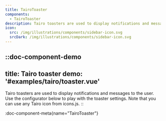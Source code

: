 ```yaml
---
title: TairoToaster
components:
  - TairoToaster
description: Tairo toasters are used to display notifications and messages to the user.
icon:
  src: /img/illustrations/components/sidebar-icon.svg
  srcDark: /img/illustrations/components/sidebar-icon.svg
---
```


::doc-component-demo
---
title: Tairo toaster
demo: '#examples/tairo/toaster.vue'
---
Tairo toasters are used to display notifications and messages to the user. Use the configurator below to play with the toaster settings. Note that you can use any Tairo icon from icons.js.
::

:doc-component-meta{name="TairoToaster"}